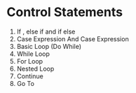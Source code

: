 # Control Statements

1. If , else if  and if else
2. Case Expression And Case Expression
3. Basic Loop (Do While)
4. While Loop
5. For Loop
6. Nested Loop
7. Continue
8. Go To 


